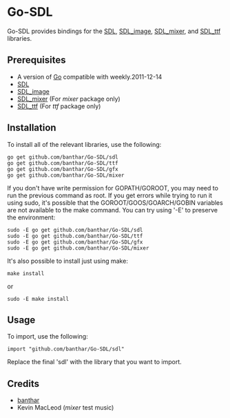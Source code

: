 Go-SDL
======

Go-SDL provides bindings for the [SDL][sdl], [SDL_image][sdl-image], [SDL_mixer][sdl-mixer], and [SDL_ttf][sdl-ttf] libraries.

Prerequisites
-------------

 * A version of [Go][go] compatible with weekly.2011-12-14
 * [SDL][sdl]
 * [SDL_image][sdl-image]
 * [SDL_mixer][sdl-mixer] (For *mixer* package only)
 * [SDL_ttf][sdl-ttf] (For *ttf* package only)

Installation
------------

To install all of the relevant libraries, use the following:

    go get github.com/banthar/Go-SDL/sdl
    go get github.com/banthar/Go-SDL/ttf
    go get github.com/banthar/Go-SDL/gfx
    go get github.com/banthar/Go-SDL/mixer

If you don't have write permission for GOPATH/GOROOT, you may need to run the previous command as root. If you get errors while trying to run it using sudo, it's possible that the GOROOT/GOOS/GOARCH/GOBIN variables are not available to the make command. You can try using '-E' to preserve the environment:

    sudo -E go get github.com/banthar/Go-SDL/sdl
    sudo -E go get github.com/banthar/Go-SDL/ttf
    sudo -E go get github.com/banthar/Go-SDL/gfx
    sudo -E go get github.com/banthar/Go-SDL/mixer

It's also possible to install just using make:

    make install

or

    sudo -E make install

Usage
-----

To import, use the following:

    import "github.com/banthar/Go-SDL/sdl"

Replace the final 'sdl' with the library that you want to import.

Credits
-------

 * [banthar](https://github.com/banthar)
 * Kevin MacLeod (*mixer* test music)

[go]: http://www.golang.org
[sdl]: http://www.libsdl.org
[sdl-image]: http://www.libsdl.org/projects/SDL_image/
[sdl-mixer]: http://www.libsdl.org/projects/SDL_mixer/
[sdl-ttf]: http://www.libsdl.org/projects/SDL_ttf/

<!--
    vim:ts=4 sw=4 et
-->
